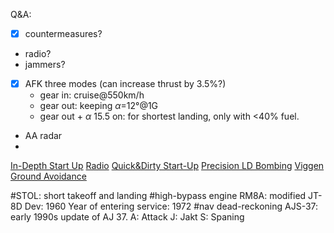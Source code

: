 Q&A:
- [x] countermeasures?
- radio?
- jammers?
- [x] AFK three modes (can increase thrust by 3.5%?)
	- gear in: cruise@550km/h
	- gear out: keeping $\alpha$=12°@1G
	- gear out + $\alpha$ 15.5 on: for shortest landing, only with <40% fuel.
- AA radar
- 
[In-Depth Start Up](https://youtu.be/hf5Dax8sIVE?si=D4hjpyaqm9BE2bRm)
[Radio](https://youtu.be/nagSMapqKio?si=_XJeDN1W4LW0xtSp)
[Quick&Dirty Start-Up](https://www.youtube.com/watch?v=AQWl-H6hEDc)
[Precision LD Bombing](https://youtu.be/dnkXSQzq90k?si=OWVNjBKLzQjkmOnJ)
[Viggen Ground Avoidance](https://www.youtube.com/watch?v=G2wH95IbiTE)

#STOL: short takeoff and landing
#high-bypass engine RM8A: modified JT-8D
Dev: 1960
Year of entering service: 1972
#nav dead-reckoning
AJS-37: early 1990s update of AJ 37.
	A: Attack
	J: Jakt
	S: Spaning
